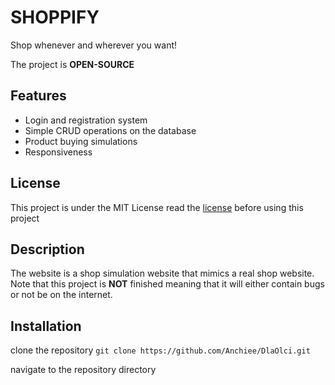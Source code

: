 <h1>SHOPPIFY</h1>
<p>Shop whenever and wherever you want!</p>

<p>The project is <b>OPEN-SOURCE</b></p>

<h2>Features</h2>
<ul>
  <li>Login and registration system</li>
  <li>Simple CRUD operations on the database</li>
  <li>Product buying simulations</li>
  <li>Responsiveness</li>
</ul>

<h2>License</h2>
<p>This project is under the MIT License read the <a href="https://github.com/Anchiee/shoppify/blob/main/LICENSE">license</a> before using this project</p>

<h2>Description</h2>
<p>The website is a shop <bold>simulation</bold> website that mimics a real shop website. Note that this project is <b>NOT</b> finished meaning that it will either contain bugs or not be on the internet. </p>

<h2>Installation</h2>

clone the repository `git clone https://github.com/Anchiee/DlaOlci.git`
<p>navigate to the repository directory</p>


